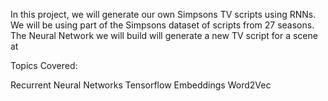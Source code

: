 In this project, we will generate our own Simpsons TV scripts using RNNs. We will be using part of the Simpsons dataset of scripts from 27 seasons. The Neural Network we will build will generate a new TV script for a scene at 

Topics Covered:

Recurrent Neural Networks
Tensorflow
Embeddings
Word2Vec